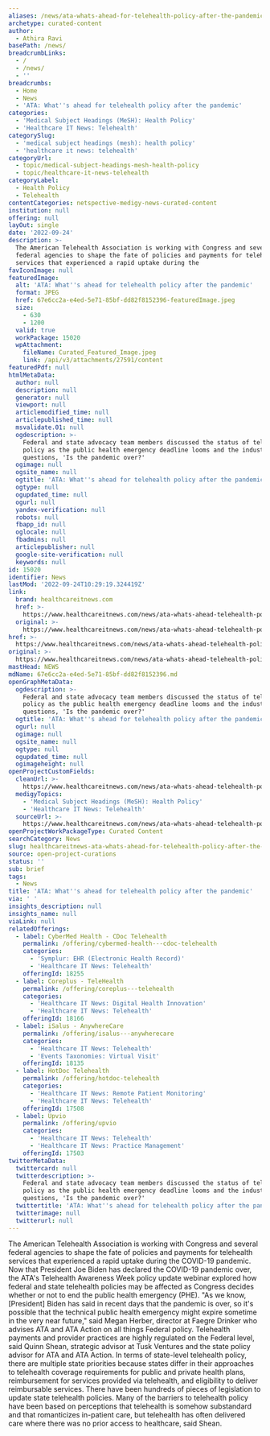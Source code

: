 ```yaml
---
aliases: /news/ata-whats-ahead-for-telehealth-policy-after-the-pandemic
archetype: curated-content
author:
  - Athira Ravi
basePath: /news/
breadcrumbLinks:
  - /
  - /news/
  - ''
breadcrumbs:
  - Home
  - News
  - 'ATA: What''s ahead for telehealth policy after the pandemic'
categories:
  - 'Medical Subject Headings (MeSH): Health Policy'
  - 'Healthcare IT News: Telehealth'
categorySlug:
  - 'medical subject headings (mesh): health policy'
  - 'healthcare it news: telehealth'
categoryUrl:
  - topic/medical-subject-headings-mesh-health-policy
  - topic/healthcare-it-news-telehealth
categoryLabel:
  - Health Policy
  - Telehealth
contentCategories: netspective-medigy-news-curated-content
institution: null
offering: null
layOut: single
date: '2022-09-24'
description: >-
  The American Telehealth Association is working with Congress and several
  federal agencies to shape the fate of policies and payments for telehealth
  services that experienced a rapid uptake during the 
favIconImage: null
featuredImage:
  alt: 'ATA: What''s ahead for telehealth policy after the pandemic'
  format: JPEG
  href: 67e6cc2a-e4ed-5e71-85bf-dd82f8152396-featuredImage.jpeg
  size:
    - 630
    - 1200
  valid: true
  workPackage: 15020
  wpAttachment:
    fileName: Curated_Featured_Image.jpeg
    link: /api/v3/attachments/27591/content
featuredPdf: null
htmlMetaData:
  author: null
  description: null
  generator: null
  viewport: null
  articlemodified_time: null
  articlepublished_time: null
  msvalidate.01: null
  ogdescription: >-
    Federal and state advocacy team members discussed the status of telehealth
    policy as the public health emergency deadline looms and the industry
    questions, 'Is the pandemic over?'
  ogimage: null
  ogsite_name: null
  ogtitle: 'ATA: What''s ahead for telehealth policy after the pandemic'
  ogtype: null
  ogupdated_time: null
  ogurl: null
  yandex-verification: null
  robots: null
  fbapp_id: null
  oglocale: null
  fbadmins: null
  articlepublisher: null
  google-site-verification: null
  keywords: null
id: 15020
identifier: News
lastMod: '2022-09-24T10:29:19.324419Z'
link:
  brand: healthcareitnews.com
  href: >-
    https://www.healthcareitnews.com/news/ata-whats-ahead-telehealth-policy-after-pandemic
  original: >-
    https://www.healthcareitnews.com/news/ata-whats-ahead-telehealth-policy-after-pandemic
href: >-
  https://www.healthcareitnews.com/news/ata-whats-ahead-telehealth-policy-after-pandemic
original: >-
  https://www.healthcareitnews.com/news/ata-whats-ahead-telehealth-policy-after-pandemic
mastHead: NEWS
mdName: 67e6cc2a-e4ed-5e71-85bf-dd82f8152396.md
openGraphMetaData:
  ogdescription: >-
    Federal and state advocacy team members discussed the status of telehealth
    policy as the public health emergency deadline looms and the industry
    questions, 'Is the pandemic over?'
  ogtitle: 'ATA: What''s ahead for telehealth policy after the pandemic'
  ogurl: null
  ogimage: null
  ogsite_name: null
  ogtype: null
  ogupdated_time: null
  ogimageheight: null
openProjectCustomFields:
  cleanUrl: >-
    https://www.healthcareitnews.com/news/ata-whats-ahead-telehealth-policy-after-pandemic
  medigyTopics:
    - 'Medical Subject Headings (MeSH): Health Policy'
    - 'Healthcare IT News: Telehealth'
  sourceUrl: >-
    https://www.healthcareitnews.com/news/ata-whats-ahead-telehealth-policy-after-pandemic
openProjectWorkPackageType: Curated Content
searchCategory: News
slug: healthcareitnews-ata-whats-ahead-for-telehealth-policy-after-the-pandemic
source: open-project-curations
status: ''
sub: brief
tags:
  - News
title: 'ATA: What''s ahead for telehealth policy after the pandemic'
via: ' '
insights_description: null
insights_name: null
viaLink: null
relatedOfferings:
  - label: CyberMed Health - CDoc Telehealth
    permalink: /offering/cybermed-health---cdoc-telehealth
    categories:
      - 'Symplur: EHR (Electronic Health Record)'
      - 'Healthcare IT News: Telehealth'
    offeringId: 18255
  - label: Coreplus - TeleHealth
    permalink: /offering/coreplus---telehealth
    categories:
      - 'Healthcare IT News: Digital Health Innovation'
      - 'Healthcare IT News: Telehealth'
    offeringId: 18166
  - label: iSalus - AnywhereCare
    permalink: /offering/isalus---anywherecare
    categories:
      - 'Healthcare IT News: Telehealth'
      - 'Events Taxonomies: Virtual Visit'
    offeringId: 18135
  - label: HotDoc Telehealth
    permalink: /offering/hotdoc-telehealth
    categories:
      - 'Healthcare IT News: Remote Patient Monitoring'
      - 'Healthcare IT News: Telehealth'
    offeringId: 17508
  - label: Upvio
    permalink: /offering/upvio
    categories:
      - 'Healthcare IT News: Telehealth'
      - 'Healthcare IT News: Practice Management'
    offeringId: 17503
twitterMetaData:
  twittercard: null
  twitterdescription: >-
    Federal and state advocacy team members discussed the status of telehealth
    policy as the public health emergency deadline looms and the industry
    questions, 'Is the pandemic over?'
  twittertitle: 'ATA: What''s ahead for telehealth policy after the pandemic'
  twitterimage: null
  twitterurl: null
---
```

<p>The American Telehealth Association is working with Congress and several federal agencies to shape the fate of policies and payments for telehealth services that experienced a rapid uptake during the COVID-19 pandemic.
Now that President Joe Biden has declared the COVID-19 pandemic over, the ATA's Telehealth Awareness Week policy update webinar explored how federal and state telehealth policies may be affected as Congress decides whether or not to end the public health emergency (PHE).
"As we know, [President] Biden has said in recent days that the pandemic is over, so it's possible that the technical public health emergency might expire sometime in the very near future," said Megan Herber, director at Faegre Drinker who advises ATA and ATA Action on all things Federal policy. Telehealth payments and provider practices are highly regulated on the Federal level, said Quinn Shean, strategic advisor at Tusk Ventures and the state policy advisor for ATA and ATA Action.
In terms of state-level telehealth policy, there are multiple state priorities because states differ in their approaches to telehealth coverage requirements for public and private health plans, reimbursement for services provided via telehealth, and eligibility to deliver reimbursable services.
There have been hundreds of pieces of legislation to update state telehealth policies.
Many of the barriers to telehealth policy have been based on perceptions that telehealth is somehow substandard and that romanticizes in-patient care, but telehealth has often delivered care where there was no prior access to healthcare, said Shean.</p>